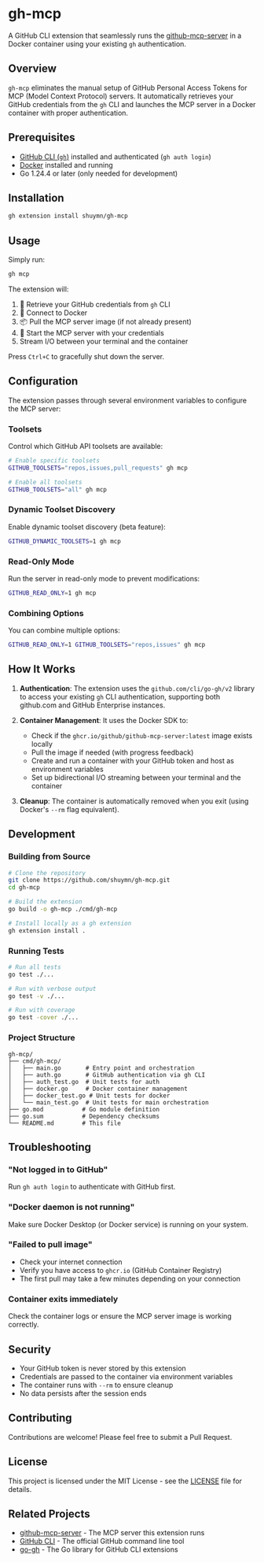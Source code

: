 # gh-mcp

A GitHub CLI extension that seamlessly runs the [github-mcp-server](https://github.com/github/github-mcp-server) in a Docker container using your existing `gh` authentication.

## Overview

`gh-mcp` eliminates the manual setup of GitHub Personal Access Tokens for MCP (Model Context Protocol) servers. It automatically retrieves your GitHub credentials from the `gh` CLI and launches the MCP server in a Docker container with proper authentication.

## Prerequisites

- [GitHub CLI (`gh`)](https://cli.github.com/) installed and authenticated (`gh auth login`)
- [Docker](https://www.docker.com/) installed and running
- Go 1.24.4 or later (only needed for development)

## Installation

```bash
gh extension install shuymn/gh-mcp
```

## Usage

Simply run:

```bash
gh mcp
```

The extension will:
1. 🔐 Retrieve your GitHub credentials from `gh` CLI
2. 🐳 Connect to Docker
3. 📦 Pull the MCP server image (if not already present)
4. 🚀 Start the MCP server with your credentials
5. Stream I/O between your terminal and the container

Press `Ctrl+C` to gracefully shut down the server.

## Configuration

The extension passes through several environment variables to configure the MCP server:

### Toolsets
Control which GitHub API toolsets are available:

```bash
# Enable specific toolsets
GITHUB_TOOLSETS="repos,issues,pull_requests" gh mcp

# Enable all toolsets
GITHUB_TOOLSETS="all" gh mcp
```

### Dynamic Toolset Discovery
Enable dynamic toolset discovery (beta feature):

```bash
GITHUB_DYNAMIC_TOOLSETS=1 gh mcp
```

### Read-Only Mode
Run the server in read-only mode to prevent modifications:

```bash
GITHUB_READ_ONLY=1 gh mcp
```

### Combining Options
You can combine multiple options:

```bash
GITHUB_READ_ONLY=1 GITHUB_TOOLSETS="repos,issues" gh mcp
```

## How It Works

1. **Authentication**: The extension uses the `github.com/cli/go-gh/v2` library to access your existing `gh` CLI authentication, supporting both github.com and GitHub Enterprise instances.

2. **Container Management**: It uses the Docker SDK to:
   - Check if the `ghcr.io/github/github-mcp-server:latest` image exists locally
   - Pull the image if needed (with progress feedback)
   - Create and run a container with your GitHub token and host as environment variables
   - Set up bidirectional I/O streaming between your terminal and the container

3. **Cleanup**: The container is automatically removed when you exit (using Docker's `--rm` flag equivalent).

## Development

### Building from Source

```bash
# Clone the repository
git clone https://github.com/shuymn/gh-mcp.git
cd gh-mcp

# Build the extension
go build -o gh-mcp ./cmd/gh-mcp

# Install locally as a gh extension
gh extension install .
```

### Running Tests

```bash
# Run all tests
go test ./...

# Run with verbose output
go test -v ./...

# Run with coverage
go test -cover ./...
```

### Project Structure

```
gh-mcp/
├── cmd/gh-mcp/
│   ├── main.go       # Entry point and orchestration
│   ├── auth.go       # GitHub authentication via gh CLI
│   ├── auth_test.go  # Unit tests for auth
│   ├── docker.go     # Docker container management
│   ├── docker_test.go # Unit tests for docker
│   └── main_test.go  # Unit tests for main orchestration
├── go.mod           # Go module definition
├── go.sum           # Dependency checksums
└── README.md        # This file
```

## Troubleshooting

### "Not logged in to GitHub"
Run `gh auth login` to authenticate with GitHub first.

### "Docker daemon is not running"
Make sure Docker Desktop (or Docker service) is running on your system.

### "Failed to pull image"
- Check your internet connection
- Verify you have access to `ghcr.io` (GitHub Container Registry)
- The first pull may take a few minutes depending on your connection

### Container exits immediately
Check the container logs or ensure the MCP server image is working correctly.

## Security

- Your GitHub token is never stored by this extension
- Credentials are passed to the container via environment variables
- The container runs with `--rm` to ensure cleanup
- No data persists after the session ends

## Contributing

Contributions are welcome! Please feel free to submit a Pull Request.

## License

This project is licensed under the MIT License - see the [LICENSE](LICENSE) file for details.

## Related Projects

- [github-mcp-server](https://github.com/github/github-mcp-server) - The MCP server this extension runs
- [GitHub CLI](https://github.com/cli/cli) - The official GitHub command line tool
- [go-gh](https://github.com/cli/go-gh) - The Go library for GitHub CLI extensions